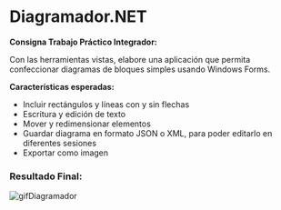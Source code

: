 # Diagramador.NET

**Consigna Trabajo Práctico Integrador:** 

Con las herramientas vistas, elabore una aplicación que permita confeccionar diagramas de bloques simples usando Windows Forms.

**Características esperadas:**

- Incluir rectángulos y líneas con y sin flechas
- Escritura y edición de texto
- Mover y redimensionar elementos
- Guardar diagrama en formato JSON o XML, para poder editarlo en diferentes sesiones
- Exportar como imagen

### Resultado Final:

![gifDiagramador](https://user-images.githubusercontent.com/88947720/178159156-e63f830b-32cc-4610-ac29-4f1c69b90028.gif)

